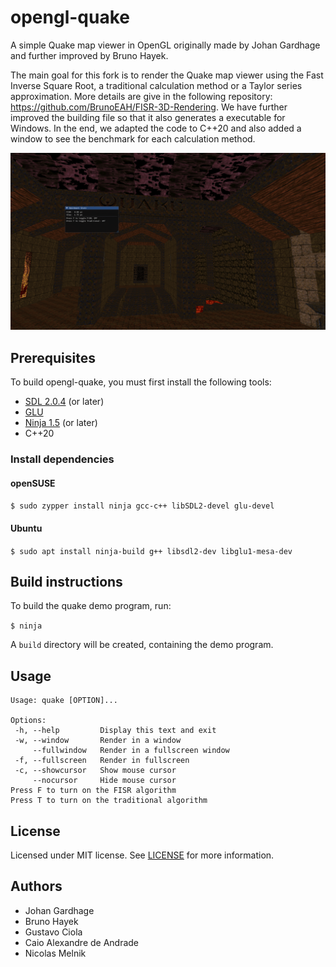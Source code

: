 # opengl-quake

A simple Quake map viewer in OpenGL originally made by Johan Gardhage and further improved by Bruno Hayek.

The main goal for this fork is to render the Quake map viewer using the Fast Inverse Square Root, a traditional calculation method or a Taylor series approximation. More details are give in the following repository: https://github.com/BrunoEAH/FISR-3D-Rendering. We have further improved the building file so that it also generates a executable for Windows. In the end, we adapted the code to C++20 and also added a window to see the benchmark for each calculation method.

![Screenshot](/screenshots/quake.png "quake")

## Prerequisites

To build opengl-quake, you must first install the following tools:

- [SDL 2.0.4](https://www.libsdl.org/download-2.0.php) (or later)
- [GLU](https://en.wikipedia.org/wiki/OpenGL_Utility_Library)
- [Ninja 1.5](https://ninja-build.org/) (or later)
- C++20

### Install dependencies

#### openSUSE

`$ sudo zypper install ninja gcc-c++ libSDL2-devel glu-devel`

#### Ubuntu

`$ sudo apt install ninja-build g++ libsdl2-dev libglu1-mesa-dev`

## Build instructions

To build the quake demo program, run:

`$ ninja`

A `build` directory will be created, containing the demo program.

## Usage

```
Usage: quake [OPTION]...

Options:
 -h, --help         Display this text and exit
 -w, --window       Render in a window
     --fullwindow   Render in a fullscreen window
 -f, --fullscreen   Render in fullscreen
 -c, --showcursor   Show mouse cursor
     --nocursor     Hide mouse cursor
Press F to turn on the FISR algorithm
Press T to turn on the traditional algorithm
```

## License

Licensed under MIT license. See [LICENSE](LICENSE) for more information.

## Authors

* Johan Gardhage
* Bruno Hayek
* Gustavo Ciola
* Caio Alexandre de Andrade
* Nicolas Melnik